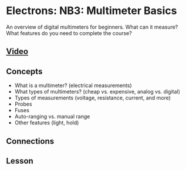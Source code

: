 # Electrons: NB3: Multimeter Basics
An overview of digital multimeters for beginners. What can it measure? What features do you need to complete the course?

## [Video](https://vimeo.com/1027764019)

## Concepts
- What is a multimeter? (electrical measurements)
- What types of multimeters? (cheap vs. expensive, analog vs. digital)
- Types of measurements (voltage, resistance, current, and more)
- Probes
- Fuses
- Auto-ranging vs. manual range
- Other features (light, hold)

## Connections

## Lesson
